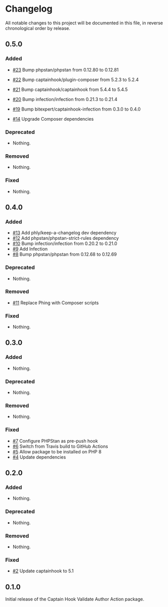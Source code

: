 # Changelog

All notable changes to this project will be documented in this file, in reverse chronological order by release.

## 0.5.0

### Added

- [#23](https://github.com/bitexpert/captainhook-validateauthor/pull/23) Bump phpstan/phpstan from 0.12.80 to 0.12.81

- [#22](https://github.com/bitexpert/captainhook-validateauthor/pull/22) Bump captainhook/plugin-composer from 5.2.3 to 5.2.4

- [#21](https://github.com/bitexpert/captainhook-validateauthor/pull/21) Bump captainhook/captainhook from 5.4.4 to 5.4.5

- [#20](https://github.com/bitexpert/captainhook-validateauthor/pull/20) Bump infection/infection from 0.21.3 to 0.21.4

- [#19](https://github.com/bitexpert/captainhook-validateauthor/pull/19) Bump bitexpert/captainhook-infection from 0.3.0 to 0.4.0

- [#14](https://github.com/bitexpert/captainhook-validateauthor/pull/14) Upgrade Composer dependencies

### Deprecated

- Nothing.

### Removed

- Nothing.

### Fixed

- Nothing.

## 0.4.0

### Added

- [#13](https://github.com/bitexpert/captainhook-validateauthor/pull/13) Add phly/keep-a-changelog dev dependency
- [#12](https://github.com/bitexpert/captainhook-validateauthor/pull/12) Add phpstan/phpstan-strict-rules dependency
- [#10](https://github.com/bitexpert/captainhook-validateauthor/pull/10) Bump infection/infection from 0.20.2 to 0.21.0
- [#9](https://github.com/bitexpert/captainhook-validateauthor/pull/9) Add Infection
- [#8](https://github.com/bitexpert/captainhook-validateauthor/pull/8) Bump phpstan/phpstan from 0.12.68 to 0.12.69

### Deprecated

- Nothing.

### Removed

- [#11](https://github.com/bitexpert/captainhook-validateauthor/pull/11) Replace Phing with Composer scripts

### Fixed

- Nothing.

## 0.3.0

### Added

- Nothing.

### Deprecated

- Nothing.

### Removed

- Nothing.

### Fixed

- [#7](https://github.com/bitExpert/captainhook-validateauthor/pull/7) Configure PHPStan as pre-push hook
- [#6](https://github.com/bitExpert/captainhook-validateauthor/pull/6) Switch from Travis build to GitHub Actions
- [#5](https://github.com/bitExpert/captainhook-validateauthor/pull/5) Allow package to be installed on PHP 8
- [#4](https://github.com/bitExpert/captainhook-validateauthor/pull/4) Update dependencies

## 0.2.0

### Added

- Nothing.

### Deprecated

- Nothing.

### Removed

- Nothing.

### Fixed

- [#2](https://github.com/bitExpert/captainhook-validateauthor/pull/3) Update captainhook to 5.1

## 0.1.0

Initial release of the Captain Hook Validate Author Action package.
